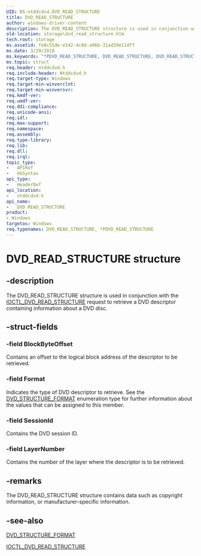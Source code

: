 ```yaml
---
UID: NS:ntddcdvd.DVD_READ_STRUCTURE
title: DVD_READ_STRUCTURE
author: windows-driver-content
description: The DVD_READ_STRUCTURE structure is used in conjunction with the IOCTL_DVD_READ_STRUCTURE request to retrieve a DVD descriptor containing information about a DVD disc.
old-location: storage\dvd_read_structure.htm
tech.root: storage
ms.assetid: fe8c55de-e542-4c0d-a96b-31ad39e11dff
ms.date: 3/29/2018
ms.keywords: "*PDVD_READ_STRUCTURE, DVD_READ_STRUCTURE, DVD_READ_STRUCTURE structure [Storage Devices], PDVD_READ_STRUCTURE, PDVD_READ_STRUCTURE structure pointer [Storage Devices], ntddcdvd/DVD_READ_STRUCTURE, ntddcdvd/PDVD_READ_STRUCTURE, storage.dvd_read_structure, structs-DVD_64ffaf42-815a-4a1e-a712-7027930d099f.xml"
ms.topic: struct
req.header: ntddcdvd.h
req.include-header: Ntddcdvd.h
req.target-type: Windows
req.target-min-winverclnt: 
req.target-min-winversvr: 
req.kmdf-ver: 
req.umdf-ver: 
req.ddi-compliance: 
req.unicode-ansi: 
req.idl: 
req.max-support: 
req.namespace: 
req.assembly: 
req.type-library: 
req.lib: 
req.dll: 
req.irql: 
topic_type:
-	APIRef
-	kbSyntax
api_type:
-	HeaderDef
api_location:
-	ntddcdvd.h
api_name:
-	DVD_READ_STRUCTURE
product:
- Windows
targetos: Windows
req.typenames: DVD_READ_STRUCTURE, *PDVD_READ_STRUCTURE
---
```


# DVD_READ_STRUCTURE structure


## -description


The DVD_READ_STRUCTURE structure is used in conjunction with the <a href="https://msdn.microsoft.com/library/windows/hardware/ff560426">IOCTL_DVD_READ_STRUCTURE</a> request to retrieve a DVD descriptor containing information about a DVD disc. 


## -struct-fields




### -field BlockByteOffset

Contains an offset to the logical block address of the descriptor to be retrieved. 


### -field Format

Indicates the type of DVD descriptor to retrieve. See the <a href="https://msdn.microsoft.com/library/windows/hardware/ff553750">DVD_STRUCTURE_FORMAT</a> enumeration type for further information about the values that can be assigned to this member. 


### -field SessionId

Contains the DVD session ID. 


### -field LayerNumber

Contains the number of the layer where the descriptor is to be retrieved.


## -remarks



The DVD_READ_STRUCTURE structure contains data such as copyright information, or manufacturer-specific information.




## -see-also




<a href="https://msdn.microsoft.com/library/windows/hardware/ff553750">DVD_STRUCTURE_FORMAT</a>



<a href="https://msdn.microsoft.com/library/windows/hardware/ff560426">IOCTL_DVD_READ_STRUCTURE</a>
 

 


